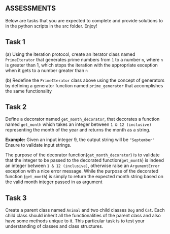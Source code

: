 ## ASSESSMENTS

Below are tasks that you are expected to complete and provide solutions to in the python scripts in the src folder. Enjoy!

## Task 1

(a) Using the iteration protocol, create an iterator class named `PrimeIterator` that generates prime numbers from `1` to a number `n`, where `n` is greater than 1, which stops the iteration with the appropriate exception when it gets to a number greater than `n` 

(b) Redefine the `PrimeIterator` class above using the concept of generators by defining a generator function named `prime_generator` that accomplishes the same functionality

## Task 2

Define a decorator named `get_month_decorator`, that decorates a function named `get_month` which takes an integer between `1 & 12 (inclusive)` representing the month of the year and returns the month as a string.

**Example:** Given an input integer 9, the output string will be `"September"` Ensure to validate input strings.

The purpose of the decorator function(`get_month_decorator`) is to validate that the integer to be passed to the decorated function(`get_month`) is indeed an integer between `1 & 12 (inclusive)`, otherwise raise an `ArgumentError` exception with a nice error message. While the purpose of the decorated function (`get_month`) is simply to return the expected month string based on the valid month integer passed in as argument

## Task 3
Create a parent class named `Animal` and two child classes `Dog` and `Cat`. Each child class should inherit all the functionalities of the parent class and also have some methods unique to it.
This particular task is to test your understanding of classes and class structures.

